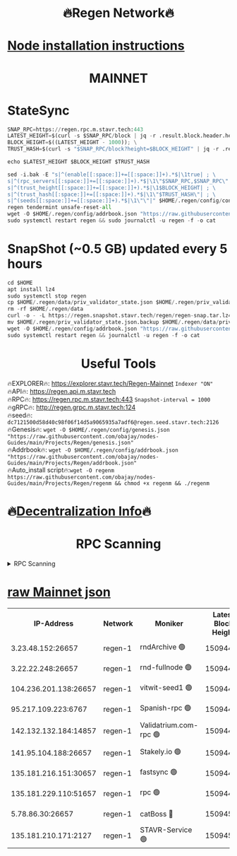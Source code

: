 <h1 align="center"> 🔥Regen Network🔥</h1>

[Node installation instructions](https://github.com/obajay/nodes-Guides/tree/main/Projects/Regen)
=
<h1 align="center"> MAINNET</h1>

# StateSync
```python
SNAP_RPC=https://regen.rpc.m.stavr.tech:443
LATEST_HEIGHT=$(curl -s $SNAP_RPC/block | jq -r .result.block.header.height); \
BLOCK_HEIGHT=$((LATEST_HEIGHT - 1000)); \
TRUST_HASH=$(curl -s "$SNAP_RPC/block?height=$BLOCK_HEIGHT" | jq -r .result.block_id.hash)

echo $LATEST_HEIGHT $BLOCK_HEIGHT $TRUST_HASH

sed -i.bak -E "s|^(enable[[:space:]]+=[[:space:]]+).*$|\1true| ; \
s|^(rpc_servers[[:space:]]+=[[:space:]]+).*$|\1\"$SNAP_RPC,$SNAP_RPC\"| ; \
s|^(trust_height[[:space:]]+=[[:space:]]+).*$|\1$BLOCK_HEIGHT| ; \
s|^(trust_hash[[:space:]]+=[[:space:]]+).*$|\1\"$TRUST_HASH\"| ; \
s|^(seeds[[:space:]]+=[[:space:]]+).*$|\1\"\"|" $HOME/.regen/config/config.toml
regen tendermint unsafe-reset-all
wget -O $HOME/.regen/config/addrbook.json "https://raw.githubusercontent.com/obajay/nodes-Guides/main/Projects/Regen/addrbook.json"
sudo systemctl restart regen && sudo journalctl -u regen -f -o cat
```
# SnapShot (~0.5 GB) updated every 5 hours
```python
cd $HOME
apt install lz4
sudo systemctl stop regen
cp $HOME/.regen/data/priv_validator_state.json $HOME/.regen/priv_validator_state.json.backup
rm -rf $HOME/.regen/data
curl -o - -L https://regen.snapshot.stavr.tech/regen/regen-snap.tar.lz4 | lz4 -c -d - | tar -x -C $HOME/.regen --strip-components 2
mv $HOME/.regen/priv_validator_state.json.backup $HOME/.regen/data/priv_validator_state.json
wget -O $HOME/.regen/config/addrbook.json "https://raw.githubusercontent.com/obajay/nodes-Guides/main/Projects/Regen/addrbook.json"
sudo systemctl restart regen && journalctl -u regen -f -o cat
```

 <h1 align="center"> Useful Tools</h1>

🔥EXPLORER🔥:     https://explorer.stavr.tech/Regen-Mainnet        `Indexer "ON"` \
🔥API🔥:          https://regen.api.m.stavr.tech \
🔥RPC🔥:          https://regen.rpc.m.stavr.tech:443              `Snapshot-interval = 1000` \
🔥gRPC🔥:         http://regen.grpc.m.stavr.tech:124 \
🔥seed🔥:      `dc7121500d58d40c98f06f14d5a9065935a7adf6@regen.seed.stavr.tech:2126` \
🔥Genesis🔥:   `wget -O $HOME/.regen/config/genesis.json "https://raw.githubusercontent.com/obajay/nodes-Guides/main/Projects/Regen/genesis.json"` \
🔥Addrbook🔥:  `wget -O $HOME/.regen/config/addrbook.json "https://raw.githubusercontent.com/obajay/nodes-Guides/main/Projects/Regen/addrbook.json"` \
🔥Auto_install script🔥:`wget -O regenm https://raw.githubusercontent.com/obajay/nodes-Guides/main/Projects/Regen/regenm && chmod +x regenm && ./regenm`

🔥[Decentralization Info](https://github.com/obajay/StateSync-snapshots/tree/main/Projects/Regen/Decentralization)🔥
=
<h1 align="center"> RPC Scanning</h1>

<details>
<summary>RPC Scanning</summary>

<h2 align="center"> We scan nodes in real time every 4 hours. And we provide the final result of RPC endpoints.
We cannot influence the operation of these nodes in any way. </h2>


```python
If Voting Power is higher than 0 --> then the Node is a validator of the network and may be subject to attack and be a potential threat to the chain.
```
```python
We marked such validators with a red symbol
```

</details>

[raw Mainnet json](https://rpc-check.regenm.stavr.tech/regenm/rpc-regenm-result.json)
=


<table><tr><th>IP-Address</th><th>Network</th><th>Moniker</th><th>Latest Block Height</th><th>Earliest Block Height</th><th>Catching Up</th><th>Tx Index</th><th>Voting Power</th><th>Scan Time</th></tr><tr><td>3.23.48.152:26657</td><td>regen-1</td><td>rndArchive 🟢</td><td>15094480</td><td>1</td><td>False</td><td>on</td><td>0</td><td>2024-03-12T21:31:56.346112961UTC</td></tr><tr><td>3.22.22.248:26657</td><td>regen-1</td><td>rnd-fullnode 🟢</td><td>15094477</td><td>4134001</td><td>False</td><td>on</td><td>0</td><td>2024-03-12T21:31:39.366916110UTC</td></tr><tr><td>104.236.201.138:26657</td><td>regen-1</td><td>vitwit-seed1 🟢</td><td>15094464</td><td>8943001</td><td>False</td><td>on</td><td>0</td><td>2024-03-12T21:30:22.470624933UTC</td></tr><tr><td>95.217.109.223:6767</td><td>regen-1</td><td>Spanish-rpc 🟢</td><td>15094491</td><td>10068001</td><td>False</td><td>on</td><td>0</td><td>2024-03-12T21:32:59.756179439UTC</td></tr><tr><td>142.132.132.184:14857</td><td>regen-1</td><td>Validatrium.com-rpc 🟢</td><td>15094492</td><td>11175001</td><td>False</td><td>on</td><td>0</td><td>2024-03-12T21:33:04.044002196UTC</td></tr><tr><td>141.95.104.188:26657</td><td>regen-1</td><td>Stakely.io 🟢</td><td>15094474</td><td>13442501</td><td>False</td><td>on</td><td>0</td><td>2024-03-12T21:31:17.817142854UTC</td></tr><tr><td>135.181.216.151:30657</td><td>regen-1</td><td>fastsync 🟢</td><td>15094483</td><td>14457001</td><td>False</td><td>off</td><td>0</td><td>2024-03-12T21:32:13.819353190UTC</td></tr><tr><td>135.181.229.110:51657</td><td>regen-1</td><td>rpc 🟢</td><td>15094472</td><td>14844001</td><td>False</td><td>on</td><td>0</td><td>2024-03-12T21:31:07.008203446UTC</td></tr><tr><td>5.78.86.30:26657</td><td>regen-1</td><td>catBoss 🔴</td><td>15094502</td><td>14962001</td><td>False</td><td>on</td><td>9021627758</td><td>2024-03-12T21:34:05.757474141UTC</td></tr><tr><td>135.181.210.171:2127</td><td>regen-1</td><td>STAVR-Service 🟢</td><td>15094506</td><td>15091001</td><td>False</td><td>on</td><td>0</td><td>2024-03-12T21:34:24.391553086UTC</td></tr></table>